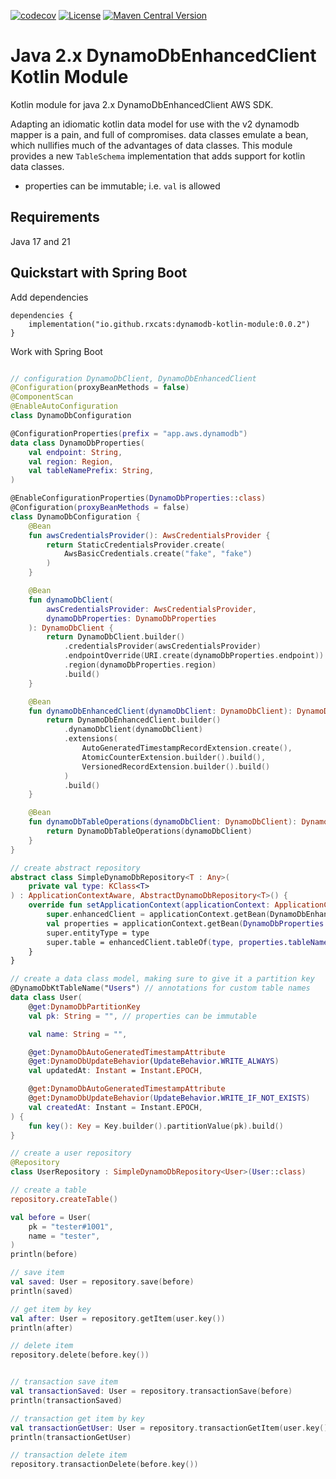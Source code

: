 [![codecov](https://codecov.io/gh/rxcats/dynamodb-kotlin-module/branch/main/graph/badge.svg)](https://codecov.io/gh/rxcats/dynamodb-kotlin-module)
[![License](https://img.shields.io/badge/License-Apache_2.0-blue.svg)](https://opensource.org/licenses/Apache-2.0)
[![Maven Central Version](https://img.shields.io/maven-central/v/io.github.rxcats/dynamodb-kotlin-module)](https://central.sonatype.com/artifact/io.github.rxcats/dynamodb-kotlin-module)

# Java 2.x DynamoDbEnhancedClient Kotlin Module

Kotlin module for java 2.x DynamoDbEnhancedClient AWS SDK.

Adapting an idiomatic kotlin data model for use with the v2 dynamodb mapper is a pain, and full of compromises.
data classes emulate a bean, which nullifies much of the advantages of data classes.
This module provides a new `TableSchema` implementation that adds support for kotlin data classes.

- properties can be immutable; i.e. `val` is allowed

## Requirements

Java 17 and 21

## Quickstart with Spring Boot

Add dependencies

```
dependencies {
    implementation("io.github.rxcats:dynamodb-kotlin-module:0.0.2")
}
```

Work with Spring Boot

```kotlin

// configuration DynamoDbClient, DynamoDbEnhancedClient
@Configuration(proxyBeanMethods = false)
@ComponentScan
@EnableAutoConfiguration
class DynamoDbConfiguration

@ConfigurationProperties(prefix = "app.aws.dynamodb")
data class DynamoDbProperties(
    val endpoint: String,
    val region: Region,
    val tableNamePrefix: String,
)

@EnableConfigurationProperties(DynamoDbProperties::class)
@Configuration(proxyBeanMethods = false)
class DynamoDbConfiguration {
    @Bean
    fun awsCredentialsProvider(): AwsCredentialsProvider {
        return StaticCredentialsProvider.create(
            AwsBasicCredentials.create("fake", "fake")
        )
    }

    @Bean
    fun dynamoDbClient(
        awsCredentialsProvider: AwsCredentialsProvider,
        dynamoDbProperties: DynamoDbProperties
    ): DynamoDbClient {
        return DynamoDbClient.builder()
            .credentialsProvider(awsCredentialsProvider)
            .endpointOverride(URI.create(dynamoDbProperties.endpoint))
            .region(dynamoDbProperties.region)
            .build()
    }

    @Bean
    fun dynamoDbEnhancedClient(dynamoDbClient: DynamoDbClient): DynamoDbEnhancedClient {
        return DynamoDbEnhancedClient.builder()
            .dynamoDbClient(dynamoDbClient)
            .extensions(
                AutoGeneratedTimestampRecordExtension.create(),
                AtomicCounterExtension.builder().build(),
                VersionedRecordExtension.builder().build()
            )
            .build()
    }

    @Bean
    fun dynamoDbTableOperations(dynamoDbClient: DynamoDbClient): DynamoDbTableOperations {
        return DynamoDbTableOperations(dynamoDbClient)
    }
}

// create abstract repository
abstract class SimpleDynamoDbRepository<T : Any>(
    private val type: KClass<T>
) : ApplicationContextAware, AbstractDynamoDbRepository<T>() {
    override fun setApplicationContext(applicationContext: ApplicationContext) {
        super.enhancedClient = applicationContext.getBean(DynamoDbEnhancedClient::class.java)
        val properties = applicationContext.getBean(DynamoDbProperties::class.java)
        super.entityType = type
        super.table = enhancedClient.tableOf(type, properties.tableNamePrefix)
    }
}

// create a data class model, making sure to give it a partition key
@DynamoDbKtTableName("Users") // annotations for custom table names
data class User(
    @get:DynamoDbPartitionKey
    val pk: String = "", // properties can be immutable

    val name: String = "",

    @get:DynamoDbAutoGeneratedTimestampAttribute
    @get:DynamoDbUpdateBehavior(UpdateBehavior.WRITE_ALWAYS)
    val updatedAt: Instant = Instant.EPOCH,

    @get:DynamoDbAutoGeneratedTimestampAttribute
    @get:DynamoDbUpdateBehavior(UpdateBehavior.WRITE_IF_NOT_EXISTS)
    val createdAt: Instant = Instant.EPOCH,
) {
    fun key(): Key = Key.builder().partitionValue(pk).build()
}

// create a user repository
@Repository
class UserRepository : SimpleDynamoDbRepository<User>(User::class)

// create a table
repository.createTable()

val before = User(
    pk = "tester#1001",
    name = "tester",
)
println(before)

// save item
val saved: User = repository.save(before)
println(saved)

// get item by key
val after: User = repository.getItem(user.key())
println(after)

// delete item
repository.delete(before.key())


// transaction save item
val transactionSaved: User = repository.transactionSave(before)
println(transactionSaved)

// transaction get item by key
val transactionGetUser: User = repository.transactionGetItem(user.key())
println(transactionGetUser)

// transaction delete item
repository.transactionDelete(before.key())


```
